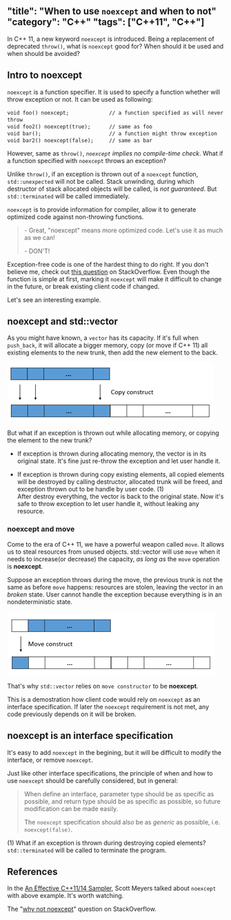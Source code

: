"title": "When to use `noexcept` and when to not"
"category": "C++"
"tags": ["C++11", "C++"]
---

In C++ 11, a new keyword `noexcept` is introduced. Being a replacement of deprecated `throw()`, what is `noexcept` good for? When should it be used and when should be avoided?

## Intro to noexcept

`noexcept` is a function specifier. It is used to specify a function whether will throw exception or not. It can be used as following:

    void foo() noexcept;             // a function specified as will never throw
    void foo2() noexcept(true);      // same as foo
    void bar();                      // a function might throw exception
    void bar2() noexcept(false);     // same as bar

However, same as `throw()`, *`noexcept` implies no compile-time check*. What if a function specified with `noexcept` throws an exception?

Unlike `throw()`, if an exception is thrown out of a `noexcept` function, `std::unexpected` will not be called. Stack unwinding, during which destructor of stack allocated objects will be called, is *not guaranteed*. But `std::terminated` will be called immediately.

`noexcept` is to provide information for compiler, allow it to generate optimized code against non-throwing functions.

> \- Great, "noexcept" means more optimized code. Let's use it as much as we can!
>
> \- DON'T!

Exception-free code is one of the hardest thing to do right. If you don't believe me, check out [this question] on StackOverflow. Even though the function is simple at first, marking it `noexcept` will make it difficult to change in the future, or break existing client code if changed.

Let's see an interesting example.

## noexcept and std::vector

As you might have known, a `vector` has its capacity. If it's full when `push_back`, it will allocate a bigger memory, copy (or move if C++ 11) all existing elements to the new trunk, then add the new element to the back.

![Use copy constructor to expand a vector]

But what if an exception is thrown out while allocating memory, or copying the element to the new trunk?

- If exception is thrown during allocating memory, the vector is in its original state. It's fine just re-throw the exception and let user handle it.

- If exception is thrown during copy existing elements, all copied elements will be destroyed by calling destructor, allocated trunk will be freed, and exception thrown out to be handle by user code. (1)  
After destroy everything, the vector is back to the original state. Now it's safe to throw exception to let user handle it, without leaking any resource.

### noexcept and move

Come to the era of C++ 11, we have a powerful weapon called `move`. It allows us to steal resources from unused objects. std::vector will use `move` when it needs to increase(or decrease) the capacity, *as long as* the `move` operation is **noexcept**.

Suppose an exception throws during the move, the previous trunk is not the same as before `move` happens: resources are stolen, leaving the vector in an *broken* state. User cannot handle the exception because everything is in an nondeterministic state.

![Use move constructor to expand a vector]

That's why `std::vector` relies on `move constructor` to be **noexcept**.

This is a demostration how client code would rely on `noexcept` as an interface specification. If later the `noexcept` requirement is not met, any code previously depends on it will be broken.

## noexcept is an interface specification

It's easy to add `noexcept` in the begining, but it will be difficult to modify the interface, or remove `noexcept`.

Just like other interface specifications, the principle of when and how to use `noexcept` should be carefully considered, but in general:

> When define an interface, parameter type should be as specific as
> possible, and return type should be as specific as possible, so future
> modification can be made easily.   
>
> The `noexcept` specification should also be as *generic* as possible,
> i.e. `noexcept(false)`.

(1) What if an exception is thrown during destroying copied elements?  
    `std::terminated` will be called to terminate the program.

## References

In the [An Effective C++11/14 Sampler], Scott Meyers talked about `noexcept` with above example. It's worth watching.

The "[why not noexcept]" question on StackOverflow.

[why not noexcept]: http://stackoverflow.com/a/20521414/2190129
[An Effective C++11/14 Sampler]: http://channel9.msdn.com/Events/GoingNative/2013/An-Effective-Cpp11-14-Sampler
[this question]: http://stackoverflow.com/questions/1853243/c-do-you-really-write-exception-safe-code
[Use copy constructor to expand a vector]:/assets/posts/when-to-use-noexcept-and-when-to-not/copy-construct.png
[Use move constructor to expand a vector]:/assets/posts/when-to-use-noexcept-and-when-to-not/move-construct.png

